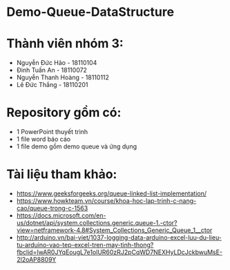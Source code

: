 # Demo-Queue-DataStructure


# Thành viên nhóm 3:
- Nguyễn Đức Hảo - 18110104
- Đinh Tuấn An - 18110072
- Nguyễn Thanh Hoàng - 18110112
- Lê Đức Thắng - 18110201

# Repository gồm có:
- 1 PowerPoint thuyết trình
- 1 file word báo cáo
- 1 file demo gồm demo queue và ứng dụng

# Tài liệu tham khảo:
- https://www.geeksforgeeks.org/queue-linked-list-implementation/
- https://www.howkteam.vn/course/khoa-hoc-lap-trinh-c-nang-cao/queue-trong-c-1563
- https://docs.microsoft.com/en-us/dotnet/api/system.collections.generic.queue-1.-ctor?view=netframework-4.8#System_Collections_Generic_Queue_1__ctor
- http://arduino.vn/bai-viet/1037-logging-data-arduino-excel-luu-du-lieu-tu-arduino-vao-tep-excel-tren-may-tinh-thong?fbclid=IwAR0JYqEougL7e1olUR60zRJ2pCqWD7NEXHyLDcJckbwuMsE-2l2oAP8809Y
